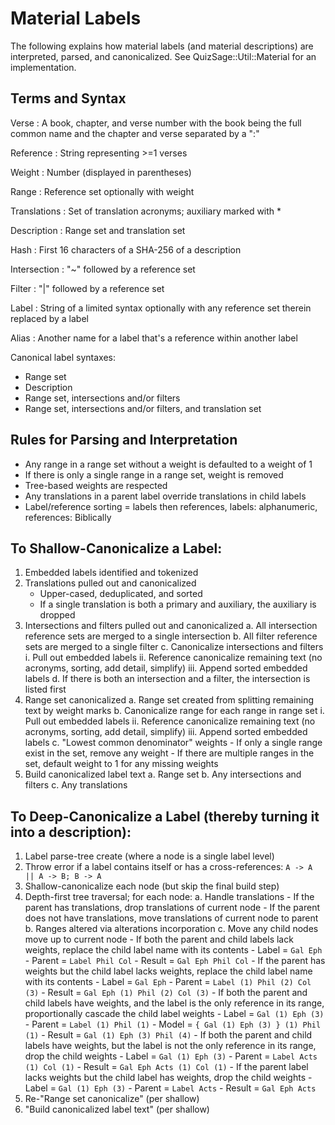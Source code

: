 # Material Labels

The following explains how material labels (and material descriptions) are
interpreted, parsed, and canonicalized. See QuizSage::Util::Material for an
implementation.

## Terms and Syntax

Verse
: A book, chapter, and verse number
  with the book being the full common name
  and the chapter and verse separated by a ":"

Reference
: String representing >=1 verses

Weight
: Number (displayed in parentheses)

Range
: Reference set optionally with weight

Translations
: Set of translation acronyms; auxiliary marked with *

Description
: Range set and translation set

Hash
: First 16 characters of a SHA-256 of a description

Intersection
: "~" followed by a reference set

Filter
: "|" followed by a reference set

Label
: String of a limited syntax
  optionally with any reference set therein replaced by a label

Alias
: Another name for a label that's a reference within another label

Canonical label syntaxes:

- Range set
- Description
- Range set, intersections and/or filters
- Range set, intersections and/or filters, and translation set

## Rules for Parsing and Interpretation

- Any range in a range set without a weight is defaulted to a weight of 1
- If there is only a single range in a range set, weight is removed
- Tree-based weights are respected
- Any translations in a parent label override translations in child labels
- Label/reference sorting = labels then references, labels: alphanumeric, references: Biblically

## To Shallow-Canonicalize a Label:

1. Embedded labels identified and tokenized
2. Translations pulled out and canonicalized
    - Upper-cased, deduplicated, and sorted
    - If a single translation is both a primary and auxiliary, the auxiliary is dropped
3. Intersections and filters pulled out and canonicalized
    a. All intersection reference sets are merged to a single intersection
    b. All filter reference sets are merged to a single filter
    c. Canonicalize intersections and filters
        i.   Pull out embedded labels
        ii.  Reference canonicalize remaining text (no acronyms, sorting, add detail, simplify)
        iii. Append sorted embedded labels
    d. If there is both an intersection and a filter, the intersection is listed first
4. Range set canonicalized
    a. Range set created from splitting remaining text by weight marks
    b. Canonicalize range for each range in range set
        i.   Pull out embedded labels
        ii.  Reference canonicalize remaining text (no acronyms, sorting, add detail, simplify)
        iii. Append sorted embedded labels
    c. "Lowest common denominator" weights
        - If only a single range exist in the set, remove any weight
        - If there are multiple ranges in the set, default weight to 1 for any missing weights
5. Build canonicalized label text
    a. Range set
    b. Any intersections and filters
    c. Any translations

## To Deep-Canonicalize a Label (thereby turning it into a description):

1. Label parse-tree create (where a node is a single label level)
2. Throw error if a label contains itself or has a cross-references: `A -> A || A -> B; B -> A`
3. Shallow-canonicalize each node (but skip the final build step)
4. Depth-first tree traversal; for each node:
    a. Handle translations
        - If the parent has translations, drop translations of current node
        - If the parent does not have translations, move translations of current node to parent
    b. Ranges altered via alterations incorporation
    c. Move any child nodes move up to current node
        - If both the parent and child labels lack weights,
          replace the child label name with its contents
            - Label = `Gal Eph`
            - Parent = `Label Phil Col`
            - Result = `Gal Eph Phil Col`
        - If the parent has weights but the child label lacks weights,
          replace the child label name with its contents
            - Label = `Gal Eph`
            - Parent = `Label (1) Phil (2) Col (3)`
            - Result = `Gal Eph (1) Phil (2) Col (3)`
        - If both the parent and child labels have weights,
          and the label is the only reference in its range,
          proportionally cascade the child label weights
            - Label = `Gal (1) Eph (3)`
            - Parent = `Label (1) Phil (1)`
            - Model = `{ Gal (1) Eph (3) } (1) Phil (1)`
            - Result = `Gal (1) Eph (3) Phil (4)`
        - If both the parent and child labels have weights,
          but the label is not the only reference in its range,
          drop the child weights
            - Label = `Gal (1) Eph (3)`
            - Parent = `Label Acts (1) Col (1)`
            - Result = `Gal Eph Acts (1) Col (1)`
        - If the parent label lacks weights but the child label has weights,
          drop the child weights
            - Label = `Gal (1) Eph (3)`
            - Parent = `Label Acts`
            - Result = `Gal Eph Acts`
5. Re-"Range set canonicalize" (per shallow)
6. "Build canonicalized label text" (per shallow)
